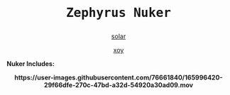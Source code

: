 <h1>
<p align="center">
  <samp>
  Zephyrus Nuker
</p>
</h1>



<p align="center">
<a
href="https://discord.com/users/832383090844368946">solar</a>

<p align="center">
<a
href="https://discord.com/users/878724833792364634">xoy</a>

<b> Nuker Includes:






 <b>
<p align="center">
https://user-images.githubusercontent.com/76661840/165996420-29f66dfe-270c-47bd-a32d-54920a30ad09.mov
</p>
